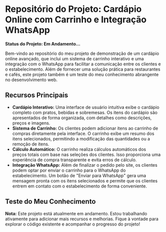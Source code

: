 # Repositório do Projeto: Cardápio Online com Carrinho e Integração WhatsApp

**Status do Projeto: Em Andamento...**

Bem-vindo ao repositório do meu projeto de demonstração de um cardápio online avançado, que inclui um sistema de carrinho interativo e uma integração com o WhatsApp para facilitar a comunicação entre os clientes e o estabelecimento. Além de fornecer uma solução prática para restaurantes e cafés, este projeto também é um teste do meu conhecimento abrangente no desenvolvimento web.

## Recursos Principais

- **Cardápio Interativo:** Uma interface de usuário intuitiva exibe o cardápio completo com pratos, bebidas e sobremesas. Os itens do cardápio são apresentados de forma organizada, com detalhes como descrições, preços e imagens.
- **Sistema de Carrinho:** Os clientes podem adicionar itens ao carrinho de compras diretamente pela interface. O carrinho exibe um resumo dos itens selecionados, permitindo a modificação das quantidades ou a remoção de itens.
- **Cálculo Automático:** O carrinho realiza cálculos automáticos dos preços totais com base nas seleções dos clientes. Isso proporciona uma experiência de compra transparente e evita erros de cálculo.
- **Integração WhatsApp:** Além de finalizar o pedido pelo site, os clientes podem optar por enviar o carrinho para o WhatsApp do estabelecimento. Um botão de "Enviar para WhatsApp" gera uma mensagem pronta com os itens selecionados e permite que os clientes entrem em contato com o estabelecimento de forma conveniente.

## Teste do Meu Conhecimento

**Nota:** Este projeto está atualmente em andamento. Estou trabalhando ativamente para adicionar mais recursos e melhorias. Fique à vontade para explorar o código existente e acompanhar o progresso do projeto!
